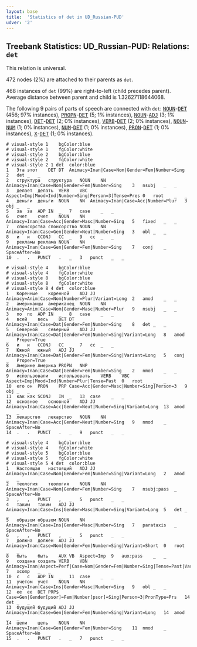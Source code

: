 ```yaml
---
layout: base
title:  'Statistics of det in UD_Russian-PUD'
udver: '2'
---
```


## Treebank Statistics: UD_Russian-PUD: Relations: `det`

This relation is universal.

472 nodes (2%) are attached to their parents as `det`.

468 instances of `det` (99%) are right-to-left (child precedes parent).
Average distance between parent and child is 1.32627118644068.

The following 9 pairs of parts of speech are connected with `det`: <tt><a href="ru_pud-pos-NOUN.html">NOUN</a></tt>-<tt><a href="ru_pud-pos-DET.html">DET</a></tt> (456; 97% instances), <tt><a href="ru_pud-pos-PROPN.html">PROPN</a></tt>-<tt><a href="ru_pud-pos-DET.html">DET</a></tt> (5; 1% instances), <tt><a href="ru_pud-pos-NOUN.html">NOUN</a></tt>-<tt><a href="ru_pud-pos-ADJ.html">ADJ</a></tt> (3; 1% instances), <tt><a href="ru_pud-pos-DET.html">DET</a></tt>-<tt><a href="ru_pud-pos-DET.html">DET</a></tt> (2; 0% instances), <tt><a href="ru_pud-pos-VERB.html">VERB</a></tt>-<tt><a href="ru_pud-pos-DET.html">DET</a></tt> (2; 0% instances), <tt><a href="ru_pud-pos-NOUN.html">NOUN</a></tt>-<tt><a href="ru_pud-pos-NUM.html">NUM</a></tt> (1; 0% instances), <tt><a href="ru_pud-pos-NUM.html">NUM</a></tt>-<tt><a href="ru_pud-pos-DET.html">DET</a></tt> (1; 0% instances), <tt><a href="ru_pud-pos-PRON.html">PRON</a></tt>-<tt><a href="ru_pud-pos-DET.html">DET</a></tt> (1; 0% instances), <tt><a href="ru_pud-pos-X.html">X</a></tt>-<tt><a href="ru_pud-pos-DET.html">DET</a></tt> (1; 0% instances).


~~~ conllu
# visual-style 1	bgColor:blue
# visual-style 1	fgColor:white
# visual-style 2	bgColor:blue
# visual-style 2	fgColor:white
# visual-style 2 1 det	color:blue
1	Эта	этот	DET	DT	Animacy=Inan|Case=Nom|Gender=Fem|Number=Sing	2	det	_	_
2	структура	структура	NOUN	NN	Animacy=Inan|Case=Nom|Gender=Fem|Number=Sing	3	nsubj	_	_
3	делает	делать	VERB	VBC	Aspect=Imp|Mood=Ind|Number=Sing|Person=3|Tense=Pres	0	root	_	_
4	деньги	деньги	NOUN	NN	Animacy=Inan|Case=Acc|Number=Plur	3	obj	_	_
5	за	за	ADP	IN	_	7	case	_	_
6	счет	счет	NOUN	NN	Animacy=Inan|Case=Acc|Gender=Masc|Number=Sing	5	fixed	_	_
7	спонсорства	спонсорство	NOUN	NN	Animacy=Inan|Case=Gen|Gender=Neut|Number=Sing	3	obl	_	_
8	и	и	CCONJ	CC	_	9	cc	_	_
9	рекламы	реклама	NOUN	NN	Animacy=Inan|Case=Gen|Gender=Fem|Number=Sing	7	conj	_	SpaceAfter=No
10	.	.	PUNCT	.	_	3	punct	_	_

~~~


~~~ conllu
# visual-style 4	bgColor:blue
# visual-style 4	fgColor:white
# visual-style 8	bgColor:blue
# visual-style 8	fgColor:white
# visual-style 8 4 det	color:blue
1	Коренные	коренной	ADJ	JJ	Animacy=Anim|Case=Nom|Number=Plur|Variant=Long	2	amod	_	_
2	американцы	американец	NOUN	NN	Animacy=Anim|Case=Nom|Gender=Masc|Number=Plur	9	nsubj	_	_
3	по	по	ADP	IN	_	8	case	_	_
4	всей	весь	DET	DT	Animacy=Inan|Case=Dat|Gender=Fem|Number=Sing	8	det	_	_
5	Северной	северный	ADJ	JJ	Animacy=Inan|Case=Dat|Gender=Fem|Number=Sing|Variant=Long	8	amod	_	Proper=True
6	и	и	CCONJ	CC	_	7	cc	_	_
7	Южной	южный	ADJ	JJ	Animacy=Inan|Case=Dat|Gender=Fem|Number=Sing|Variant=Long	5	conj	_	Proper=True
8	Америке	Америка	PROPN	NNP	Animacy=Inan|Case=Dat|Gender=Fem|Number=Sing	2	nmod	_	_
9	использовали	использовать	VERB	VBC	Aspect=Imp|Mood=Ind|Number=Plur|Tense=Past	0	root	_	_
10	его	он	PRON	PRP	Case=Acc|Gender=Masc|Number=Sing|Person=3	9	obj	_	_
11	как	как	SCONJ	IN	_	13	case	_	_
12	основное	основной	ADJ	JJ	Animacy=Inan|Case=Acc|Gender=Neut|Number=Sing|Variant=Long	13	amod	_	_
13	лекарство	лекарство	NOUN	NN	Animacy=Inan|Case=Acc|Gender=Neut|Number=Sing	9	nmod	_	SpaceAfter=No
14	.	.	PUNCT	.	_	9	punct	_	_

~~~


~~~ conllu
# visual-style 4	bgColor:blue
# visual-style 4	fgColor:white
# visual-style 5	bgColor:blue
# visual-style 5	fgColor:white
# visual-style 5 4 det	color:blue
1	Настоящая	настоящий	ADJ	JJ	Animacy=Inan|Case=Nom|Gender=Fem|Number=Sing|Variant=Long	2	amod	_	_
2	теология	теология	NOUN	NN	Animacy=Inan|Case=Nom|Gender=Fem|Number=Sing	7	nsubj:pass	_	SpaceAfter=No
3	,	,	PUNCT	,	_	5	punct	_	_
4	таким	таким	ADJ	JJ	Animacy=Inan|Case=Ins|Gender=Masc|Number=Sing|Variant=Long	5	det	_	_
5	образом	образом	NOUN	NN	Animacy=Inan|Case=Ins|Gender=Masc|Number=Sing	7	parataxis	_	SpaceAfter=No
6	,	,	PUNCT	,	_	5	punct	_	_
7	должна	должен	ADJ	JJ	Animacy=Inan|Case=Nom|Gender=Fem|Number=Sing|Variant=Short	0	root	_	_
8	быть	быть	AUX	VB	Aspect=Imp	9	aux:pass	_	_
9	создана	создать	VERB	VBN	Animacy=Inan|Aspect=Perf|Case=Nom|Gender=Fem|Number=Sing|Tense=Past|Variant=Short|Voice=Pass	7	xcomp	_	_
10	с	с	ADP	IN	_	11	case	_	_
11	учетом	учет	NOUN	NN	Animacy=Inan|Case=Ins|Gender=Masc|Number=Sing	9	obl	_	_
12	ее	ее	DET	PRP$	Case=Gen|Gender[psor]=Fem|Number[psor]=Sing|Person=3|PronType=Prs	14	det	_	_
13	будущей	будущий	ADJ	JJ	Animacy=Inan|Case=Gen|Gender=Fem|Number=Sing|Variant=Long	14	amod	_	_
14	цели	цель	NOUN	NN	Animacy=Inan|Case=Gen|Gender=Fem|Number=Sing	11	nmod	_	SpaceAfter=No
15	.	.	PUNCT	.	_	7	punct	_	_

~~~


